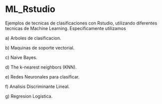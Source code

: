 # ML_Rstudio

Ejemplos de tecnicas de clasificaciones con Rstudio, utilizando diferentes tecnicas de Machine Learning. Especificamente utilizamos

a) Arboles de clasificacion.

b) Maquinas de soporte vectorial.

c) Naive Bayes.

d) The k-nearest neighbors (KNN).

e) Redes Neuronales para clasificar.

f) Analisis Discriminante Lineal.

g) Regresion Logistica.

